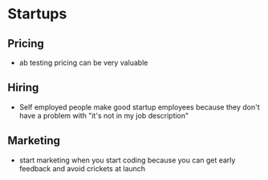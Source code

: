# Startups

## Pricing
- ab testing pricing can be very valuable

## Hiring
- Self employed people make good startup employees because they don't have a problem with "it's not in my job description"

## Marketing
- start marketing when you start coding because you can get early feedback and avoid crickets at launch